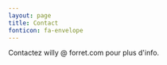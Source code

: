 ```yaml
---
layout: page
title: Contact
fonticon: fa-envelope
---
```


Contactez willy @ forret.com pour plus d'info.
